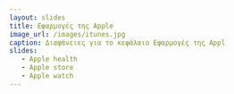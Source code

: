 ```yaml
---
layout: slides
title: Εφαρμογές της Apple
image_url: /images/itunes.jpg
caption: Διαφάνειες για το κεφάλαιο Εφαρμογές της Appl
slides:
   - Apple health
   - Apple store
   - Apple watch
---
```

